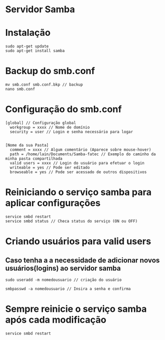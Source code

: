 # Servidor Samba


# Instalação
    sudo apt-get update
    sudo apt-get install samba

# Backup do smb.conf
    mv smb.conf smb.conf.bkp // backup
    nano smb.conf

# Configuração do smb.conf
    [global] // Configuração global
      workgroup = xxxx // Nome de domínio
      security = user // Login e senha necessário para logar
      
      
    [Nome da sua Pasta]
      comment = xxxx // Algum comentário (Aparece sobre mouse-hover)
      path = /home/lain/Documents/Samba-fatec // Exemplo do caminho da minha pasta compartilhada
      valid users = xxxx // Login do usuário para efetuar o login
      writeable = yes // Pode ser editado
      browseable = yes // Pode ser acessado de outros dispositivos
 
# Reiniciando o serviço samba para aplicar configurações
    service smbd restart
    service smbd status // Checa status do serviço (ON ou OFF)
    
# Criando usuários para valid users
## Caso tenha a a necessidade de adicionar novos usuários(logins) ao servidor samba
    sudo useradd -m nomedousuario // criação do usuário
    
    smbpasswd -a nomedousuario // Insira a senha e confirma
    
# Sempre reinicie o serviço samba após cada modificação
    service smbd restart 
    
    
